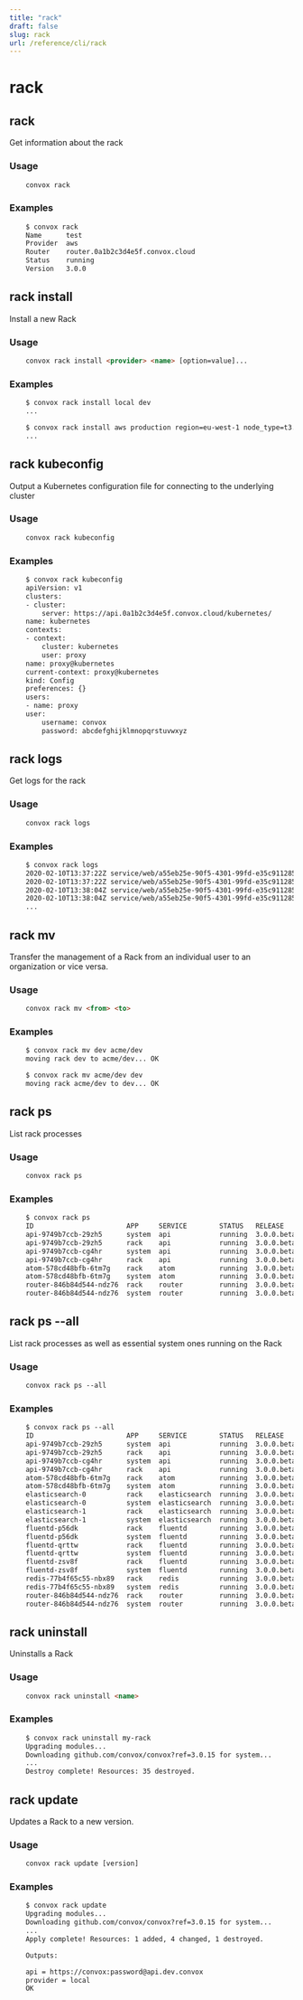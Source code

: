 ```yaml
---
title: "rack"
draft: false
slug: rack
url: /reference/cli/rack
---
```

# rack

## rack

Get information about the rack

### Usage
```html
    convox rack
```
### Examples
```html
    $ convox rack
    Name      test
    Provider  aws
    Router    router.0a1b2c3d4e5f.convox.cloud
    Status    running
    Version   3.0.0
```
## rack install

Install a new Rack

### Usage
```html
    convox rack install <provider> <name> [option=value]...
```
### Examples
```html
    $ convox rack install local dev
    ...

    $ convox rack install aws production region=eu-west-1 node_type=t3.large
    ...
```
## rack kubeconfig

Output a Kubernetes configuration file for connecting to the underlying cluster

### Usage
```html
    convox rack kubeconfig
```
### Examples
```html
    $ convox rack kubeconfig
    apiVersion: v1
    clusters:
    - cluster:
        server: https://api.0a1b2c3d4e5f.convox.cloud/kubernetes/
    name: kubernetes
    contexts:
    - context:
        cluster: kubernetes
        user: proxy
    name: proxy@kubernetes
    current-context: proxy@kubernetes
    kind: Config
    preferences: {}
    users:
    - name: proxy
    user:
        username: convox
        password: abcdefghijklmnopqrstuvwxyz
```
## rack logs

Get logs for the rack

### Usage
```html
    convox rack logs
```
### Examples
```html
    $ convox rack logs
    2020-02-10T13:37:22Z service/web/a55eb25e-90f5-4301-99fd-e35c91128592 ns=provider.aws at=SystemGet state=success elapsed=275.683
    2020-02-10T13:37:22Z service/web/a55eb25e-90f5-4301-99fd-e35c91128592 id=8d3ec85dc324 ns=api at=SystemGet method="GET" path="/system" response=200 elapsed=276.086
    2020-02-10T13:38:04Z service/web/a55eb25e-90f5-4301-99fd-e35c91128592 ns=provider.aws at=SystemGet state=success elapsed=331.824
    2020-02-10T13:38:04Z service/web/a55eb25e-90f5-4301-99fd-e35c91128592 id=f492a0dce931 ns=api at=SystemGet method="GET" path="/system" response=200 elapsed=332.219
    ...
```
## rack mv

Transfer the management of a Rack from an individual user to an organization or vice versa.

### Usage
```html
    convox rack mv <from> <to>
```
### Examples
```html
    $ convox rack mv dev acme/dev
    moving rack dev to acme/dev... OK

    $ convox rack mv acme/dev dev
    moving rack acme/dev to dev... OK
```
## rack ps

List rack processes

### Usage
```html
    convox rack ps
```
### Examples
```html
    $ convox rack ps
    ID                       APP     SERVICE        STATUS   RELEASE       STARTED      COMMAND
    api-9749b7ccb-29zh5      system  api            running  3.0.0.beta44  2 weeks ago  api
    api-9749b7ccb-29zh5      rack    api            running  3.0.0.beta44  2 weeks ago  api
    api-9749b7ccb-cg4hr      system  api            running  3.0.0.beta44  2 weeks ago  api
    api-9749b7ccb-cg4hr      rack    api            running  3.0.0.beta44  2 weeks ago  api
    atom-578cd48bfb-6tm7g    rack    atom           running  3.0.0.beta44  2 weeks ago  atom
    atom-578cd48bfb-6tm7g    system  atom           running  3.0.0.beta44  2 weeks ago  atom
    router-846b84d544-ndz76  rack    router         running  3.0.0.beta44  2 weeks ago  router
    router-846b84d544-ndz76  system  router         running  3.0.0.beta44  2 weeks ago  router
```
## rack ps --all

List rack processes as well as essential system ones running on the Rack

### Usage
```html
    convox rack ps --all
```
### Examples
```html
    $ convox rack ps --all
    ID                       APP     SERVICE        STATUS   RELEASE       STARTED      COMMAND
    api-9749b7ccb-29zh5      system  api            running  3.0.0.beta44  2 weeks ago  api
    api-9749b7ccb-29zh5      rack    api            running  3.0.0.beta44  2 weeks ago  api
    api-9749b7ccb-cg4hr      system  api            running  3.0.0.beta44  2 weeks ago  api
    api-9749b7ccb-cg4hr      rack    api            running  3.0.0.beta44  2 weeks ago  api
    atom-578cd48bfb-6tm7g    rack    atom           running  3.0.0.beta44  2 weeks ago  atom
    atom-578cd48bfb-6tm7g    system  atom           running  3.0.0.beta44  2 weeks ago  atom
    elasticsearch-0          rack    elasticsearch  running  3.0.0.beta44  2 weeks ago
    elasticsearch-0          system  elasticsearch  running  3.0.0.beta44  2 weeks ago
    elasticsearch-1          rack    elasticsearch  running  3.0.0.beta44  2 weeks ago
    elasticsearch-1          system  elasticsearch  running  3.0.0.beta44  2 weeks ago
    fluentd-p56dk            rack    fluentd        running  3.0.0.beta44  2 weeks ago
    fluentd-p56dk            system  fluentd        running  3.0.0.beta44  2 weeks ago
    fluentd-qrttw            rack    fluentd        running  3.0.0.beta44  2 weeks ago
    fluentd-qrttw            system  fluentd        running  3.0.0.beta44  2 weeks ago
    fluentd-zsv8f            rack    fluentd        running  3.0.0.beta44  2 weeks ago
    fluentd-zsv8f            system  fluentd        running  3.0.0.beta44  2 weeks ago
    redis-77b4f65c55-nbx89   rack    redis          running  3.0.0.beta44  2 weeks ago
    redis-77b4f65c55-nbx89   system  redis          running  3.0.0.beta44  2 weeks ago
    router-846b84d544-ndz76  rack    router         running  3.0.0.beta44  2 weeks ago  router
    router-846b84d544-ndz76  system  router         running  3.0.0.beta44  2 weeks ago  router
```
## rack uninstall

Uninstalls a Rack

### Usage
```html
    convox rack uninstall <name>
```
### Examples
```html
    $ convox rack uninstall my-rack
    Upgrading modules...
    Downloading github.com/convox/convox?ref=3.0.15 for system...
    ...
    Destroy complete! Resources: 35 destroyed.
```
## rack update

Updates a Rack to a new version.

### Usage
```html
    convox rack update [version]
```
### Examples
```html
    $ convox rack update
    Upgrading modules...
    Downloading github.com/convox/convox?ref=3.0.15 for system...
    ...
    Apply complete! Resources: 1 added, 4 changed, 1 destroyed.

    Outputs:

    api = https://convox:password@api.dev.convox
    provider = local
    OK
```